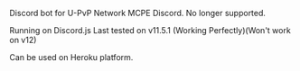 Discord bot for U-PvP Network MCPE Discord. No longer supported. 

Running on Discord.js Last tested on v11.5.1 (Working Perfectly)(Won't work on v12)

Can be used on Heroku platform.
